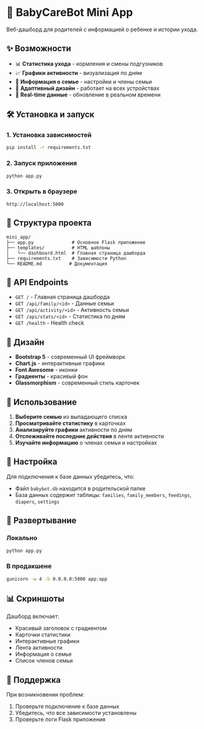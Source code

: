 # 🚀 BabyCareBot Mini App

Веб-дашборд для родителей с информацией о ребенке и истории ухода.

## ✨ Возможности

- 📊 **Статистика ухода** - кормления и смены подгузников
- 📈 **Графики активности** - визуализация по дням
- 👥 **Информация о семье** - настройки и члены семьи
- 📱 **Адаптивный дизайн** - работает на всех устройствах
- 🔄 **Real-time данные** - обновление в реальном времени

## 🛠️ Установка и запуск

### 1. Установка зависимостей
```bash
pip install -r requirements.txt
```

### 2. Запуск приложения
```bash
python app.py
```

### 3. Открыть в браузере
```
http://localhost:5000
```

## 📁 Структура проекта

```
mini_app/
├── app.py              # Основное Flask приложение
├── templates/          # HTML шаблоны
│   └── dashboard.html  # Главная страница дашборда
├── requirements.txt    # Зависимости Python
└── README.md          # Документация
```

## 🔌 API Endpoints

- `GET /` - Главная страница дашборда
- `GET /api/family/<id>` - Данные семьи
- `GET /api/activity/<id>` - Активность семьи
- `GET /api/stats/<id>` - Статистика по дням
- `GET /health` - Health check

## 🎨 Дизайн

- **Bootstrap 5** - современный UI фреймворк
- **Chart.js** - интерактивные графики
- **Font Awesome** - иконки
- **Градиенты** - красивый фон
- **Glassmorphism** - современный стиль карточек

## 📱 Использование

1. **Выберите семью** из выпадающего списка
2. **Просматривайте статистику** в карточках
3. **Анализируйте графики** активности по дням
4. **Отслеживайте последние действия** в ленте активности
5. **Изучайте информацию** о членах семьи и настройках

## 🔧 Настройка

Для подключения к базе данных убедитесь, что:
- Файл `babybot.db` находится в родительской папке
- База данных содержит таблицы: `families`, `family_members`, `feedings`, `diapers`, `settings`

## 🚀 Развертывание

### Локально
```bash
python app.py
```

### В продакшене
```bash
gunicorn -w 4 -b 0.0.0.0:5000 app:app
```

## 📊 Скриншоты

Дашборд включает:
- Красивый заголовок с градиентом
- Карточки статистики
- Интерактивные графики
- Лента активности
- Информация о семье
- Список членов семьи

## 🤝 Поддержка

При возникновении проблем:
1. Проверьте подключение к базе данных
2. Убедитесь, что все зависимости установлены
3. Проверьте логи Flask приложения
